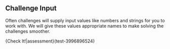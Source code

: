 ## Challenge Input

Often challenges will supply input values like numbers and strings for you to work with. We will give these values appropriate names to make solving the challenges smoother.

{Check It!|assessment}(test-3996896524)
